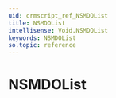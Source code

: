 ```yaml
---
uid: crmscript_ref_NSMDOList
title: NSMDOList
intellisense: Void.NSMDOList
keywords: NSMDOList
so.topic: reference
---
```


# NSMDOList
